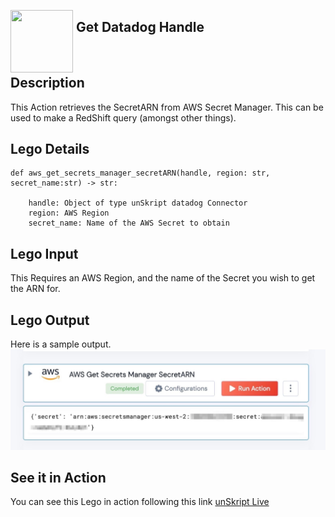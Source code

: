 [<img align="left" src="https://unskript.com/assets/favicon.png" width="100" height="100" style="padding-right: 5px">](https://unskript.com/assets/favicon.png) 
<h2>Get Datadog Handle</h2>

<br>

## Description
This Action retrieves the SecretARN from AWS Secret Manager. This can be used to make a RedShift query (amongst other things).


## Lego Details
    def aws_get_secrets_manager_secretARN(handle, region: str, secret_name:str) -> str:

        handle: Object of type unSkript datadog Connector
		region: AWS Region
		secret_name: Name of the AWS Secret to obtain

## Lego Input
This Requires an AWS Region, and the name of the Secret you wish to get the ARN for.


## Lego Output
Here is a sample output.
<img src="./awssecretnarn.jpg">

## See it in Action

You can see this Lego in action following this link [unSkript Live](https://us.app.unskript.io)